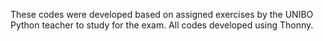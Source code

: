 These codes were developed based on assigned exercises by the UNIBO Python teacher to study for the exam.
All codes developed using Thonny.
